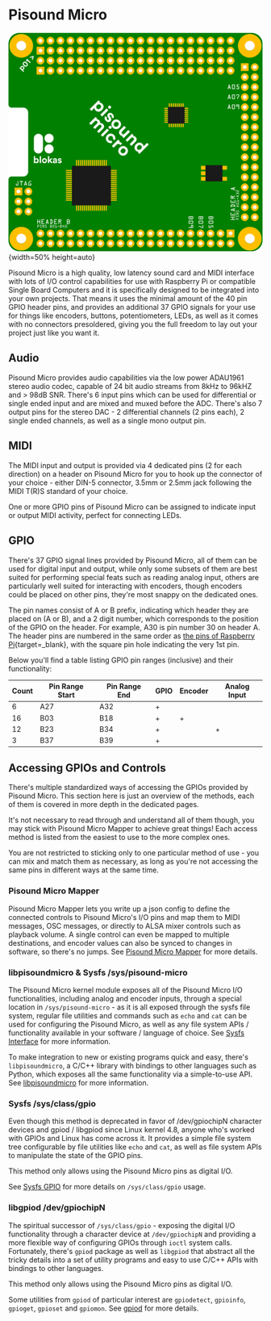 # Pisound Micro

![Pisound Micro](images/Pisound_Micro.png){width=50% height=auto}

Pisound Micro is a high quality, low latency sound card and MIDI interface with lots of I/O control capabilities for use with Raspberry Pi or compatible Single Board Computers and it is specifically designed to be integrated into your own projects. That means it uses the minimal amount of the 40 pin GPIO header pins, and provides an additional 37 GPIO signals for your use for things like encoders, buttons, potentiometers, LEDs, as well as it comes with no connectors presoldered, giving you the full freedom to lay out your project just like you want it.

## Audio

Pisound Micro provides audio capabilities via the low power ADAU1961 stereo audio codec, capable of 24 bit audio streams from 8kHz to 96kHZ and > 98dB SNR. There's 6 input pins which can be used for differential or single ended input and are mixed and muxed before the ADC. There's also 7 output pins for the stereo DAC - 2 differential channels (2 pins each), 2 single ended channels, as well as a single mono output pin.

## MIDI

The MIDI input and output is provided via 4 dedicated pins (2 for each direction) on a header on Pisound Micro for you to hook up the connector of your choice - either DIN-5 connector, 3.5mm or 2.5mm jack following the MIDI T(R)S standard of your choice.

One or more GPIO pins of Pisound Micro can be assigned to indicate input or output MIDI activity, perfect for connecting LEDs.

## GPIO

There's 37 GPIO signal lines provided by Pisound Micro, all of them can be used for digital input and output, while only some subsets of them are best suited for performing special feats such as reading analog input, others are particularly well suited for interacting with encoders, though encoders could be placed on other pins, they're most snappy on the dedicated ones.

The pin names consist of A or B prefix, indicating which header they are placed on (A or B), and a 2 digit number, which corresponds to the position of the GPIO on the header. For example, A30 is pin number 30 on header A. The header pins are numbered in the same order as [the pins of Raspberry Pi](https://pinout.xyz/){target=_blank}, with the square pin hole indicating the very 1st pin.

Below you'll find a table listing GPIO pin ranges (inclusive) and their functionality:

| Count | Pin Range Start | Pin Range End | GPIO | Encoder | Analog Input |
| ----- | --------------- | ------------- | ---- | ------- | ------------ |
|  6    | A27             | A32           | +    |         |              |
| 16    | B03             | B18           | +    | +       |              |
| 12    | B23             | B34           | +    |         | +            |
|  3    | B37             | B39           | +    |         |              |

## Accessing GPIOs and Controls

There's multiple standardized ways of accessing the GPIOs provided by Pisound Micro. This section here is just an overview of the methods, each of them is covered in more depth in the dedicated pages.

It's not necessary to read through and understand all of them though, you may stick with Pisound Micro Mapper to achieve great things! Each access method is listed from the easiest to use to the more complex ones.

You are not restricted to sticking only to one particular method of use - you can mix and match them as necessary, as long as you're not accessing the same pins in different ways at the same time.

### Pisound Micro Mapper

Pisound Micro Mapper lets you write up a json config to define the connected controls to Pisound Micro's I/O pins and map them to MIDI messages, OSC messages, or directly to ALSA mixer controls such as playback volume. A single control can even be mapped to multiple destinations, and encoder values can also be synced to changes in software, so there's no jumps. See [Pisound Micro Mapper](pisound-micro-mapper.md) for more details.

### libpisoundmicro & Sysfs /sys/pisound-micro

The Pisound Micro kernel module exposes all of the Pisound Micro I/O functionalities, including analog and encoder inputs, through a special location in `/sys/pisound-micro` - as it is all exposed through the sysfs file system, regular file utilities and commands such as `echo` and `cat` can be used for configuring the Pisound Micro, as well as any file system APIs / functionality available in your software / language of choice. See [Sysfs Interface](sysfs-interface.md) for more information.

To make integration to new or existing programs quick and easy, there's `libpisoundmicro`, a C/C++ library with bindings to other languages such as Python, which exposes all the same functionality via a simple-to-use API. See [libpisoundmicro](libpisoundmicro.md) for more information.

### Sysfs /sys/class/gpio

Even though this method is deprecated in favor of /dev/gpiochipN character devices and gpiod / libgpiod since Linux kernel 4.8, anyone who's worked with GPIOs and Linux has come across it. It provides a simple file system tree configurable by file utilities like `echo` and `cat`, as well as file system APIs to manipulate the state of the GPIO pins.

This method only allows using the Pisound Micro pins as digital I/O.

See [Sysfs GPIO](sysfs-gpio.md) for more details on `/sys/class/gpio` usage.

### libgpiod /dev/gpiochipN

The spiritual successor of `/sys/class/gpio` - exposing the digital I/O functionality through a character device at `/dev/gpiochipN` and providing a more flexible way of configuring GPIOs through `ioctl` system calls. Fortunately, there's `gpiod` package as well as `libgpiod` that abstract all the tricky details into a set of utility programs and easy to use C/C++ APIs with bindings to other languages.

This method only allows using the Pisound Micro pins as digital I/O.

Some utilities from `gpiod` of particular interest are `gpiodetect`, `gpioinfo`, `gpioget`, `gpioset` and `gpiomon`. See [gpiod](gpiod-libgpiod.md#gpiod) for more details.
